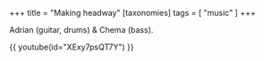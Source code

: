 +++
title = "Making headway"
[taxonomies]
tags = [ "music" ]
+++

Adrian (guitar, drums) & Chema (bass).

{{ youtube(id="XExy7psQT7Y") }}

<!-- more -->